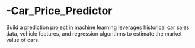 # -Car_Price_Predictor
Build a prediction project in machine learning leverages historical car sales data, vehicle features, and regression algorithms to estimate the market value of cars.

